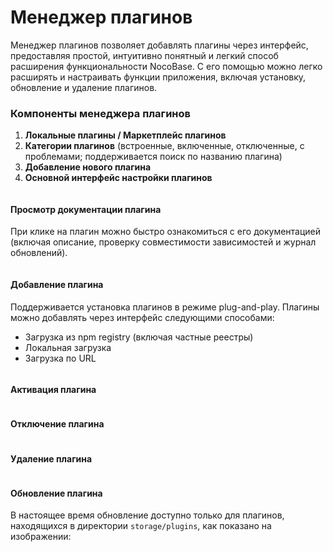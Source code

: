 # Менеджер плагинов

Менеджер плагинов позволяет добавлять плагины через интерфейс, предоставляя простой, интуитивно понятный и легкий способ расширения функциональности NocoBase. С его помощью можно легко расширять и настраивать функции приложения, включая установку, обновление и удаление плагинов.

### Компоненты менеджера плагинов

1. **Локальные плагины / Маркетплейс плагинов**
2. **Категории плагинов** (встроенные, включенные, отключенные, с проблемами; поддерживается поиск по названию плагина)
3. **Добавление нового плагина**
4. **Основной интерфейс настройки плагинов**

![]()

#### Просмотр документации плагина

При клике на плагин можно быстро ознакомиться с его документацией (включая описание, проверку совместимости зависимостей и журнал обновлений).

![]()

#### Добавление плагина

Поддерживается установка плагинов в режиме plug-and-play. Плагины можно добавлять через интерфейс следующими способами:
- Загрузка из npm registry (включая частные реестры)
- Локальная загрузка
- Загрузка по URL

![]()

#### Активация плагина

![]()

#### Отключение плагина

![]()

#### Удаление плагина

![]()

#### Обновление плагина

В настоящее время обновление доступно только для плагинов, находящихся в директории `storage/plugins`, как показано на изображении:

![]()
